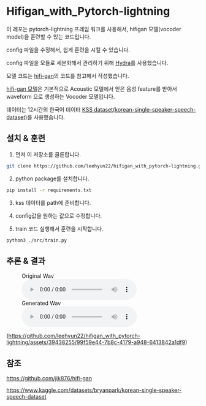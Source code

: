 # Hifigan_with_Pytorch-lightning

이 레포는 pytorch-lightning 프레임 워크를 사용해서, hifigan 모델(vocoder model)을 훈련할 수 있는 코드입니다.

config 파일을 수정해서, 쉽게 훈련을 시킬 수 있습니다.

config 파일을 모듈로 세분화해서 관리하기 위해 [Hydra](https://hydra.cc/docs/intro/)를 사용했습니다.

모델 코드는 [hifi-gan](https://github.com/jik876/hifi-gan)의 코드를 참고해서 작성했습니다.

[hifi-gan 모델](https://arxiv.org/abs/2010.05646)은 기본적으로 Acoustic 모델에서 얻은 음성 feature를 받아서 waveform 으로 생성하는 Vocoder 모델입니다.

데이터는 12시간의 한국어 데이터 [KSS dataset(korean-single-speaker-speech-dataset)](https://www.kaggle.com/datasets/bryanpark/korean-single-speaker-speech-dataset)를 사용했습니다.



## 설치 & 훈련

1. 먼저 이 저장소를 클론합니다.

```bash
git clone https://github.com/leehyun22/hifigan_with_pytorch-lightning.git

```
2. python package를 설치합니다.

```bash
pip install -r requirements.txt
```
3. kss 데이터를 path에 준비합니다.

4. config값을 원하는 값으로 수정합니다.

5. train 코드 실행해서 훈련을 시작합니다.

```bash
python3 ./src/train.py
```

## 추론 & 결과

<figure>
    <figcaption>Original Wav</figcaption>
    <audio controls>
        <source src="./audio/4_3189.wav" type="audio/wav">
        Your browser does not support the audio element.
    </audio>
    <figcaption>Generated Wav</figcaption>
    <audio controls>
        <source src="./audio/4_3189_generated.wav" type="audio/wav" title="Generated Wav">
        Your browser does not support the audio element.
    </audio>
</figure>

(https://github.com/leehyun22/hifigan_with_pytorch-lightning/assets/39438255/99f59e44-7b8c-4179-a948-6413842a1df9)

## 참조
https://github.com/jik876/hifi-gan

https://www.kaggle.com/datasets/bryanpark/korean-single-speaker-speech-dataset

